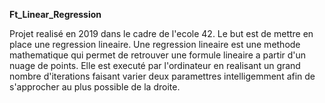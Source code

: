 **Ft_Linear_Regression**

Projet realisé en 2019 dans le cadre de l'ecole 42. Le but est de mettre en place une regression lineaire.
Une regression lineaire est une methode mathematique qui permet de retrouver une formule lineaire a partir d'un nuage de points. Elle est executé par l'ordinateur en realisant un grand nombre d'iterations faisant varier deux paramettres intelligemment afin de s'approcher au plus possible de la droite.

